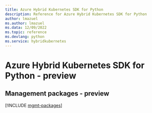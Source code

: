 ```yaml
---
title: Azure Hybrid Kubernetes SDK for Python
description: Reference for Azure Hybrid Kubernetes SDK for Python
author: lmazuel
ms.author: lmazuel
ms.data: 12/09/2022
ms.topic: reference
ms.devlang: python
ms.service: hybridkubernetes
---
```

# Azure Hybrid Kubernetes SDK for Python - preview

## Management packages - preview
[!INCLUDE [mgmt-packages](hybrid-kubernetes-mgmt-index.md)]